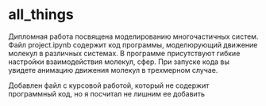 # all_things
Дипломная работа посвящена моделированию многочастичных систем. Файл project.ipynb содержит код программы, моделюрующий движение молекул в различных системах. В программе присутствуют гибкие настройки взаимодействия молекул, сфер.  При запуске кода вы увидете анимацию движения молекул в трехмерном случае. 



Добавлен файл с курсовой работой, который не содержит программный код, но я посчитал не лишним ее добавить 
